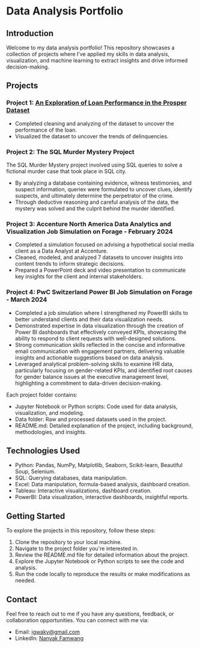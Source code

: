 
# Data Analysis Portfolio

## Introduction

Welcome to my data analysis portfolio! This repository showcases a collection of projects where I've applied my skills in data analysis, visualization, and machine learning to extract insights and drive informed decision-making.

## Projects

### Project 1: [An Exploration of Loan Performance in the Prosper Dataset](https://github.com/PonzhiAghan/Data_analytics_with_python/blob/ec2cbbcb41ae7f5112dd3fead6cc3c488563e1c3/Python_Project_Notebook.ipynb)

- Completed cleaning and analyzing of the dataset to uncover the performance of the loan.
- Visualized the dataset to uncover the trends of delinquencies.

### Project 2: The SQL Murder Mystery Project

The SQL Murder Mystery project involved using SQL queries to solve a fictional murder case that took place in SQL city. 
- By analyzing a database containing evidence, witness testimonies, and suspect information, queriex were formulated to uncover clues, identify suspects, and ultimately determine the perpetrator of the crime.
- Through deductive reasoning and careful analysis of the data, the mystery was solved and the culprit behind the murder identified.

### Project 3: Accenture North America Data Analytics and Visualization Job Simulation on Forage - February 2024

- Completed a simulation focused on advising a hypothetical social media client as a Data Analyst at Accenture.
- Cleaned, modeled, and analyzed 7 datasets to uncover insights into content trends to inform strategic decisions.
- Prepared a PowerPoint deck and video presentation to communicate key insights for the client and internal stakeholders.


### Project 4: PwC Switzerland Power BI Job Simulation on Forage - March 2024

- Completed a job simulation where I strengthened my PowerBI skills to better understand clients and their data visualization needs.
- Demonstrated expertise in data visualization through the creation of Power BI dashboards that effectively conveyed KPIs, showcasing the ability to respond to client requests with well-designed solutions.
- Strong communication skills reflected in the concise and informative email communication with engagement partners, delivering valuable insights and actionable suggestions based on data analysis.
- Leveraged analytical problem-solving skills to examine HR data, particularly focusing on gender-related KPIs, and identified root causes for gender balance issues at the executive management level, highlighting a commitment to data-driven decision-making.

Each project folder contains:

- Jupyter Notebook or Python scripts: Code used for data analysis, visualization, and modeling.
- Data folder: Raw and processed datasets used in the project.
- README.md: Detailed explanation of the project, including background, methodologies, and insights.

## Technologies Used

- Python: Pandas, NumPy, Matplotlib, Seaborn, Scikit-learn, Beautiful Soup, Selenium.
- SQL: Querying databases, data manipulation.
- Excel: Data manipulation, formula-based analysis, dashboard creation.
- Tableau: Interactive visualizations, dashboard creation.
- PowerBI: Data visualization, interactive dashboards, insightful reports.

## Getting Started

To explore the projects in this repository, follow these steps:

1. Clone the repository to your local machine.
2. Navigate to the project folder you're interested in.
3. Review the README.md file for detailed information about the project.
4. Explore the Jupyter Notebook or Python scripts to see the code and analysis.
5. Run the code locally to reproduce the results or make modifications as needed.

## Contact

Feel free to reach out to me if you have any questions, feedback, or collaboration opportunities. You can connect with me via:

- Email: igwaky@gmail.com
- LinkedIn: [Nanyak Famwang](https://www.linkedin.com/in/nanyak-famwang/)

